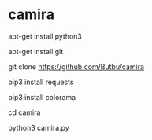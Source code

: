 # camira
apt-get install python3

apt-get install git

git clone https://github.com/Butbu/camira

pip3 install requests

pip3 install colorama

cd camira

python3 camira.py
